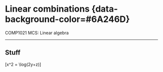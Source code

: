 #  Linear combinations {data-background-color=#6A246D}

COMP1021 MCS: Linear algebra

---

## Stuff

\[x^2 = \log(2y+z)]